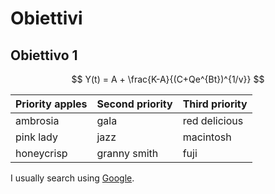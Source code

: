 # Obiettivi
## Obiettivo 1

$$
Y(t) = A + \frac{K-A}{(C+Qe^{Bt})^{1/v}}
$$

  
| Priority apples | Second priority | Third priority |
|-------|--------|---------|
| ambrosia | gala | red delicious |
| pink lady | jazz | macintosh |
| honeycrisp | granny smith | fuji |


I usually search using [Google](https://www.google.com "Google").
